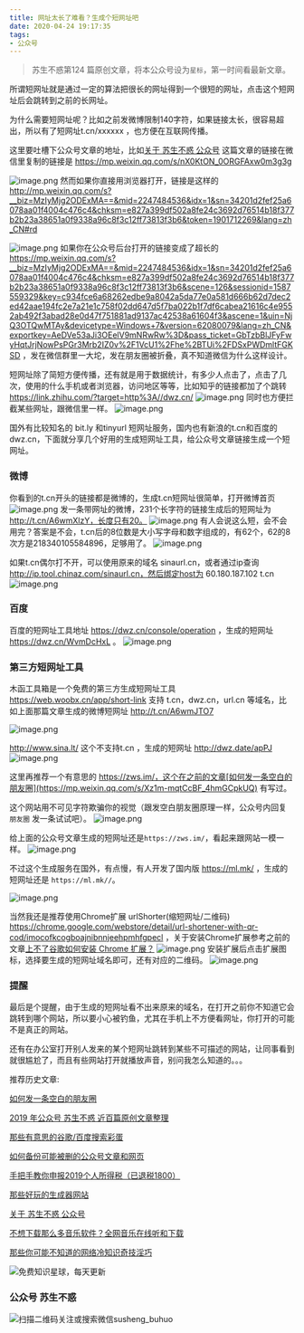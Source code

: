 ```yaml
---
title: 网址太长了难看？生成个短网址吧
date: 2020-04-24 19:17:35
tags:
- 公众号
---
```

> 苏生不惑第124 篇原创文章，将本公众号设为`星标`，第一时间看最新文章。


所谓短网址就是通过一定的算法把很长的网址得到一个很短的网址，点击这个短网址后会跳转到之前的长网址。

为什么需要短网址呢？比如之前发微博限制140字符，如果链接太长，很容易超出，所以有了短网址t.cn/xxxxxx ，也方便在互联网传播。

这里要吐槽下公众号文章的地址，比如[关于 苏生不惑 公众号](https://mp.weixin.qq.com/s/nX0KtON_0ORGFAxw0m3g3g) 这篇文章的链接在微信里复制的链接是 https://mp.weixin.qq.com/s/nX0KtON_0ORGFAxw0m3g3g

![image.png](https://upload-images.jianshu.io/upload_images/17817191-9e95102849c8ae36.png?imageMogr2/auto-orient/strip%7CimageView2/2/w/1240)
 然而如果你直接用浏览器打开，链接是这样的
http://mp.weixin.qq.com/s?__biz=MzIyMjg2ODExMA==&mid=2247484536&idx=1&sn=34201d2fef25a6078aa01f4004c476c4&chksm=e827a399df502a8fe24c3692d76514b18f377b2b23a38651a0f9338a96c8f3c12ff73813f3b6&token=1901712269&lang=zh_CN#rd

![image.png](https://upload-images.jianshu.io/upload_images/17817191-a7a379d734901198.png?imageMogr2/auto-orient/strip%7CimageView2/2/w/1240)
如果你在公众号后台打开的链接变成了超长的
https://mp.weixin.qq.com/s?__biz=MzIyMjg2ODExMA==&mid=2247484536&idx=1&sn=34201d2fef25a6078aa01f4004c476c4&chksm=e827a399df502a8fe24c3692d76514b18f377b2b23a38651a0f9338a96c8f3c12ff73813f3b6&scene=126&sessionid=1587559329&key=c934fce6a68262edbe9a8042a5da77e0a581d666b62d7dec2ed42aae194fc2e7a21e1c758f02dd647d5f7ba022b1f7df6cabea21616c4e9552ab492f3abad28e0d47f751881ad9137ac42538a61604f3&ascene=1&uin=NjQ3OTQwMTAy&devicetype=Windows+7&version=62080079&lang=zh_CN&exportkey=AeDVe53aJi3OEelV9mNRwRw%3D&pass_ticket=GbTzbBlJFyFwyHqtJrjNowPsPGr3Mrb2IZ0v%2F1VcU1%2Fhe%2BTUi%2FDSxPWDmltFGKSD  ，发在微信群里一大坨，发在朋友圈被折叠，真不知道微信为什么这样设计。

短网址除了简短方便传播，还有就是用于数据统计，有多少人点击了，点击了几次，使用的什么手机或者浏览器，访问地区等等，比如知乎的链接都加了个跳转 https://link.zhihu.com/?target=http%3A//dwz.cn/
![image.png](https://upload-images.jianshu.io/upload_images/17817191-9cae0a3eded29580.png?imageMogr2/auto-orient/strip%7CimageView2/2/w/1240)
同时也方便拦截某些网址，跟微信里一样。
![image.png](https://upload-images.jianshu.io/upload_images/17817191-7d8ec811bbeed32a.png?imageMogr2/auto-orient/strip%7CimageView2/2/w/1240)


国外有比较知名的 bit.ly 和tinyurl 短网址服务，国内也有新浪的t.cn和百度的dwz.cn，下面就分享几个好用的生成短网址工具，给公众号文章链接生成一个短网址。

### 微博
你看到的t.cn开头的链接都是微博的，生成t.cn短网址很简单，打开微博首页
![image.png](https://upload-images.jianshu.io/upload_images/17817191-4f6eaadcb70e934c.png?imageMogr2/auto-orient/strip%7CimageView2/2/w/1240)
发一条带网址的微博，231个长字符的链接生成后的短网址为 http://t.cn/A6wmXlzY，长度只有20。
![image.png](https://upload-images.jianshu.io/upload_images/17817191-04abf2c412e10553.png?imageMogr2/auto-orient/strip%7CimageView2/2/w/1240)
 有人会说这么短，会不会用完？答案是不会，t.cn后的8位数是大小写字母和数字组成的，有62个，62的8次方是218340105584896，足够用了。
![image.png](https://upload-images.jianshu.io/upload_images/17817191-3d8a888488a9dda1.png?imageMogr2/auto-orient/strip%7CimageView2/2/w/1240)

如果t.cn偶尔打不开，可以使用原来的域名  sinaurl.cn，或者通过ip查询 http://ip.tool.chinaz.com/sinaurl.cn，然后绑定host为 60.180.187.102 t.cn
![image.png](https://upload-images.jianshu.io/upload_images/17817191-8a7758810655ee26.png?imageMogr2/auto-orient/strip%7CimageView2/2/w/1240)

### 百度

百度的短网址工具地址 https://dwz.cn/console/operation ，生成的短网址 https://dwz.cn/WvmDcHxL  。
![image.png](https://upload-images.jianshu.io/upload_images/17817191-73e57201a6d9166a.png?imageMogr2/auto-orient/strip%7CimageView2/2/w/1240)

### 第三方短网址工具
木函工具箱是一个免费的第三方生成短网址工具 https://web.woobx.cn/app/short-link 支持 t.cn，dwz.cn，url.cn 等域名，比如上面那篇文章生成的微博短网址
 http://t.cn/A6wmJTO7

![image.png](https://upload-images.jianshu.io/upload_images/17817191-cda74fc1a2011860.png?imageMogr2/auto-orient/strip%7CimageView2/2/w/1240)

http://www.sina.lt/   这个不支持t.cn  ，生成的短网址 http://dwz.date/apPJ
![image.png](https://upload-images.jianshu.io/upload_images/17817191-508d157c85d88162.png?imageMogr2/auto-orient/strip%7CimageView2/2/w/1240)
 
这里再推荐一个有意思的 https://zws.im/​‌​​​‌​​‌‌​​‌​，这个在之前的文章[如何发一条空白的朋友圈](https://mp.weixin.qq.com/s/Xz1m-mqtCcBF_4hmGCpkUQ) 有写过。
 
这个网站用不可见字符欺骗你的视觉（跟发空白朋友圈原理一样，公众号内回复 `朋友圈` 发一条试试吧）。
![image.png](https://upload-images.jianshu.io/upload_images/17817191-64645c743a14d89d.png?imageMogr2/auto-orient/strip%7CimageView2/2/w/1240)

给上面的公众号文章生成的短网址还是`https://zws.im/​‌​​​‌​​‌‌​​‌​` ，看起来跟网站一模一样。
![image.png](https://upload-images.jianshu.io/upload_images/17817191-9569fc4f198a6b3e.png?imageMogr2/auto-orient/strip%7CimageView2/2/w/1240)

不过这个生成服务在国外，有点慢，有人开发了国内版 https://ml.mk/  ，生成的短网址还是 `https://ml.mk/‌‍‌‍‍‍‌‍‍‍‍‌‌‍‌‌‌‍/`。

![image.png](https://upload-images.jianshu.io/upload_images/17817191-755dcfc283eb3ae9.png?imageMogr2/auto-orient/strip%7CimageView2/2/w/1240)

当然我还是推荐使用Chrome扩展 urlShorter(缩短网址/二维码) https://chrome.google.com/webstore/detail/url-shortener-with-qr-cod/imocofkcogboajnibnnjeehpmhfgpecl ，关于安装Chrome扩展参考之前的文章[上不了谷歌如何安装 Chrome 扩展？](https://mp.weixin.qq.com/s/xC9K_z7zpmAIEzUK6s1x3w)
![image.png](https://upload-images.jianshu.io/upload_images/17817191-51b8ebe8aa39aca2.png?imageMogr2/auto-orient/strip%7CimageView2/2/w/1240)
安装扩展后点击扩展图标，选择要生成的短网址域名即可，还有对应的二维码。
![image.png](https://upload-images.jianshu.io/upload_images/17817191-19d1b0499c90456a.png?imageMogr2/auto-orient/strip%7CimageView2/2/w/1240)


### 提醒
最后是个提醒，由于生成的短网址看不出来原来的域名，在打开之前你不知道它会跳转到哪个网站，所以要小心被钓鱼，尤其在手机上不方便看网址，你打开的可能不是真正的网站。

还有在办公室打开别人发来的某个短网址跳转到某些不可描述的网站，让同事看到就很尴尬了，而且有些网站打开就播放声音，别问我怎么知道的。。。


推荐历史文章:

[如何发一条空白的朋友圈](https://mp.weixin.qq.com/s/Xz1m-mqtCcBF_4hmGCpkUQ)

[2019 年公众号 苏生不惑 近百篇原创文章整理](https://mp.weixin.qq.com/s/Lm4l_aPCSXymUGcqO_Yf3g)

[那些有意思的谷歌/百度搜索彩蛋](https://mp.weixin.qq.com/s/dXZhN3GbqQslg7-YHcRL3A)

[如何备份可能被删的公众号文章和网页 ](https://mp.weixin.qq.com/s/bIE23HBq_sqvLkV18_BlbQ)

[手把手教你申报2019个人所得税（已退税1800）](https://mp.weixin.qq.com/s/GQ6OUbPHqNJco0Gv_SiRgg)

[那些好玩的生成器网站](https://mp.weixin.qq.com/s/mPpRYbjfgpVqKcpFwnPYtA)

[关于 苏生不惑 公众号](https://mp.weixin.qq.com/s/nX0KtON_0ORGFAxw0m3g3g)

[不想下载那么多音乐软件？全网音乐在线听和下载](https://mp.weixin.qq.com/s/WSSddtoCJkW9kJVwkGh0nQ)

[那些你可能不知道的网络冷知识奇技淫巧](https://mp.weixin.qq.com/s/-p-RZLh8ovNiCYv6YQkbrw)

 
![免费知识星球，每天更新](https://upload-images.jianshu.io/upload_images/17817191-9d41aa25edcd25c4.png?imageMogr2/auto-orient/strip%7CimageView2/2/w/1240)
### 公众号 苏生不惑
 ![扫描二维码关注或搜索微信susheng_buhuo](https://upload-images.jianshu.io/upload_images/17817191-6e0079f95d4c0338.jpg?imageMogr2/auto-orient/strip%7CimageView2/2/w/1240)
